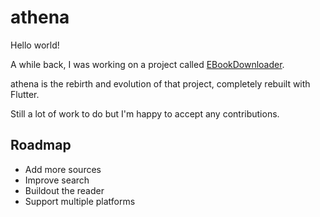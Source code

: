 # athena

Hello world!

A while back, I was working on a project called [EBookDownloader](https://github.com/NachiketaVadera/EBookDownloader). 

athena is the rebirth and evolution of that project, completely rebuilt with Flutter.

Still a lot of work to do but I'm happy to accept any contributions. 

## Roadmap

* Add more sources
* Improve search
* Buildout the reader
* Support multiple platforms
